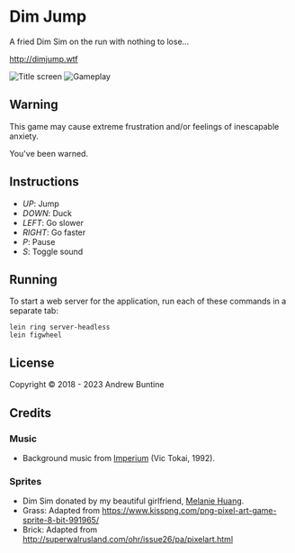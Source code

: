 # Dim Jump

A fried Dim Sim on the run with nothing to lose...

http://dimjump.wtf

![Title screen](/resources/screenshots/dimjump-1.jpg?raw=true "Dim Jump Title Screen")
![Gameplay](/resources/screenshots/dimjump-2.jpg?raw=true "Dim Jump Gameplay")

## Warning

This game may cause extreme frustration and/or feelings of inescapable anxiety.

You've been warned.

## Instructions

 - *UP*: Jump
 - *DOWN*: Duck
 - *LEFT*: Go slower
 - *RIGHT*: Go faster
 - *P*: Pause
 - *S*: Toggle sound

## Running

To start a web server for the application, run each of these commands in a separate tab:

    lein ring server-headless
    lein figwheel

## License

Copyright © 2018 - 2023 Andrew Buntine

## Credits

### Music
  - Background music from [Imperium](https://en.wikipedia.org/wiki/Imperium_(1992_video_game)) (Vic Tokai, 1992).

### Sprites
  - Dim Sim donated by my beautiful girlfriend, [Melanie Huang](http://melaniehuang.com/).
  - Grass: Adapted from https://www.kisspng.com/png-pixel-art-game-sprite-8-bit-991965/
  - Brick: Adapted from http://superwalrusland.com/ohr/issue26/pa/pixelart.html
